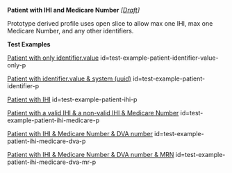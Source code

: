 **Patient with IHI and Medicare Number** *[[Draft](http://hl7.org/fhir/r4/valueset-publication-status.html)]*

Prototype derived profile uses open slice to allow max one IHI, max one Medicare Number, and any other identifiers.

**Test Examples**

[Patient with only identifier.value](Patient-test-example-patient-identifier-value-only-p.html) id=test-example-patient-identifier-value-only-p

[Patient with identifier.value & system (uuid)](Patient-test-example-patient-identifier-p.html) id=test-example-patient-identifier-p

[Patient with IHI](Patient-test-example-patient-ihi-p.html) id=test-example-patient-ihi-p

[Patient with a valid IHI & a non-valid IHI & Medicare Number](Patient-test-example-patient-ihi-medicare-p.html) id=test-example-patient-ihi-medicare-p

[Patient with IHI & Medicare Number & DVA number](Patient-test-example-patient-ihi-medicare-dva-p.html) id=test-example-patient-ihi-medicare-dva-p

[Patient with IHI & Medicare Number & DVA number & MRN](Patient-test-example-patient-ihi-medicare-dva-mr-p.html) id=test-example-patient-ihi-medicare-dva-mr-p


